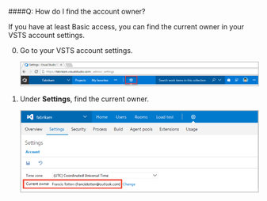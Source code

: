 ####Q:	How do I find the account owner?

If you have at least Basic access, 
you can find the current owner in your VSTS account settings.

0.	Go to your VSTS account settings.

	<img alt="Go to account settings" src="./_img/account-settings-new-ui.png" style="border: 1px solid #CCCCCC" />

0.	Under **Settings**, find the current owner.

	<img alt="Find current owner" src="./_img/account-owner-new-ui.png" style="border: 1px solid #CCCCCC" />
